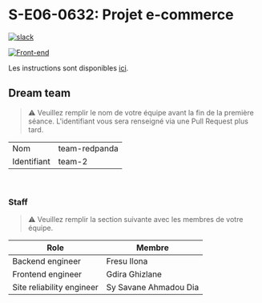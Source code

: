 # S-E06-0632: Projet e-commerce

[![slack](https://img.shields.io/badge/slack-join-yellow.svg?logo=slack)](https://join.slack.com/t/cerim1ecommer-qy81374/shared_invite/zt-1hgh8de7q-v1Mb4g6rwPH6yNzmU7bKNA)

[![Front-end](https://github.com/SYSAVANE73/ceri-m1-ecommerce-2022/actions/workflows/main.yml/badge.svg)](https://github.com/SYSAVANE73/ceri-m1-ecommerce-2022/actions/workflows/main.yml)

Les instructions sont disponibles [ici](https://github.com/Faylixe/ceri-m1-ecommerce-2022/tree/main/docs).

## Dream team

> :warning: Veuillez remplir le nom de votre équipe avant la fin de
> la première séance. L'identifiant vous sera renseigné via une
> Pull Request plus tard.

|             |        |
| ----------- | ------ |
| Nom         | team-redpanda|
| Identifiant | team-2 |

<br>

### Staff

> :warning: Veuillez remplir la section suivante avec les membres de
> votre équipe.

| Role                      | Membre |
| ------------------------- | ------ |
| Backend engineer          | Fresu Ilona |
| Frontend engineer         | Gdira Ghizlane |
| Site reliability engineer | Sy Savane Ahmadou Dia |
